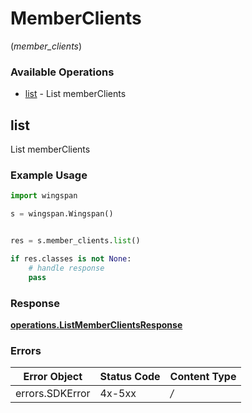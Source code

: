 # MemberClients
(*member_clients*)

### Available Operations

* [list](#list) - List memberClients

## list

List memberClients

### Example Usage

```python
import wingspan

s = wingspan.Wingspan()


res = s.member_clients.list()

if res.classes is not None:
    # handle response
    pass
```


### Response

**[operations.ListMemberClientsResponse](../../models/operations/listmemberclientsresponse.md)**
### Errors

| Error Object    | Status Code     | Content Type    |
| --------------- | --------------- | --------------- |
| errors.SDKError | 4x-5xx          | */*             |
